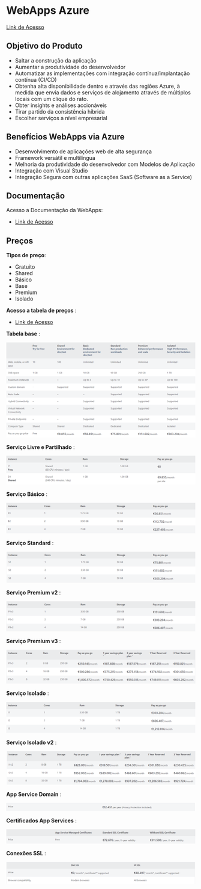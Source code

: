 # WebApps Azure

[Link de Acesso](https://azure.microsoft.com/en-us/products/app-service/web/)

## Objetivo do Produto

* Saltar a construção da aplicação
* Aumentar a produtividade do desenvolvedor
* Automatizar as implementações com integração contínua/implantação contínua (CI/CD)
* Obtenha alta disponibilidade dentro e através das regiões Azure, à medida que envia dados e serviços de alojamento através de múltiplos locais com um clique do rato.
* Obter insights e análises accionáveis
* Tirar partido da consistência híbrida
* Escolher serviços a nível empresarial

## Benefícios WebApps via Azure

* Desenvolvimento de aplicações web de alta segurança
* Framework versátil e multilíngua
* Melhoria da produtividade do desenvolvedor com Modelos de Aplicação
* Integração com Visual Studio
* Integração Segura com outras aplicações SaaS (Software as a Service)

## Documentação 

Acesso a Documentação da WebApps:

* [Link de Acesso](https://learn.microsoft.com/pt-pt/azure/app-service/overview)

## Preços

**Tipos de preço**:
* Gratuito
* Shared
* Básico
* Base
* Premium
* Isolado

**Acesso a tabela de preços** : 

* [Link de Acesso](https://azure.microsoft.com/en-us/pricing/details/app-service/windows/#pricing)

**Tabela base** : 
 
![Tabela Preços](./Pricing.png)

**Serviço Livre e Partilhado** : 

![Tabela Livre](./WebApps/FreeShared.png)

**Serviço Básico** :

![Tabela Básico](./WebApps/BasicServicePlan.png)

**Serviço Standard** : 

![Tabela Standard](./WebApps/Standard.png)

**Serviço Premium v2** :

![Tabela Premium v2](./WebApps/Premium%20v2.png)

**Serviço Premium v3** : 

![Tabela Premium v3](./WebApps/Premium%20v3.png)

**Serviço Isolado** :

![Tabela Isolada](./WebApps/Isolated.png)

**Serviço Isolado v2** : 

![Tabela Isolada v2](./WebApps/Isolated%20v2.png)

**App Service Domain** : 

![Tabela App Service](./WebApps/AppServiceDomain.png)

**Certificados App Services** : 

![Tabela Certificados](./WebApps/WebApp%20Certificate.png)

**Conexões SSL** : 

![Tabela Conexões](./WebApps/SSL%20Connections.png)





